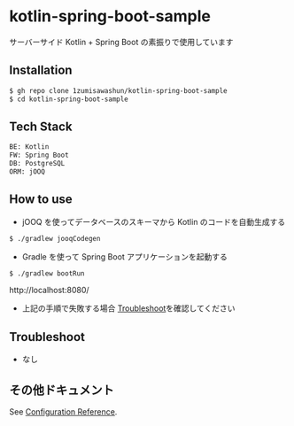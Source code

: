 # kotlin-spring-boot-sample

サーバーサイド Kotlin + Spring Boot の素振りで使用しています

## Installation

```bash
$ gh repo clone 1zumisawashun/kotlin-spring-boot-sample
$ cd kotlin-spring-boot-sample
```

## Tech Stack

```bash
BE: Kotlin
FW: Spring Boot
DB: PostgreSQL
ORM: jOOQ
```

## How to use

- jOOQ を使ってデータベースのスキーマから Kotlin のコードを自動生成する

```bash
$ ./gradlew jooqCodegen
```

- Gradle を使って Spring Boot アプリケーションを起動する

```bash
$ ./gradlew bootRun
```

http://localhost:8080/

- 上記の手順で失敗する場合 [Troubleshoot](#Troubleshoot)を確認してください

## Troubleshoot

- なし

## その他ドキュメント

See [Configuration Reference](https://kotlinlang.org/).